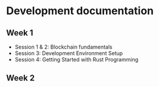 # Development documentation

## Week 1

- Session 1 & 2: Blockchain fundamentals
- Session 3: Development Environment Setup
- Session 4: Getting Started with Rust Programming

## Week 2